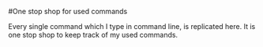 #One stop shop for used commands

Every single command which I type in command line, is replicated here. It is one stop shop to keep track of my used commands.